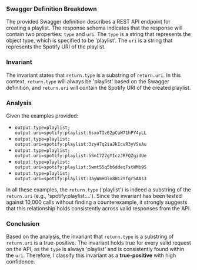 ### Swagger Definition Breakdown
The provided Swagger definition describes a REST API endpoint for creating a playlist. The response schema indicates that the response will contain two properties: `type` and `uri`. The `type` is a string that represents the object type, which is specified to be 'playlist'. The `uri` is a string that represents the Spotify URI of the playlist.

### Invariant
The invariant states that `return.type` is a substring of `return.uri`. In this context, `return.type` will always be 'playlist' based on the Swagger definition, and `return.uri` will contain the Spotify URI of the created playlist.

### Analysis
Given the examples provided:
- `output.type=playlist; output.uri=spotify:playlist:6sxoTIz62pCuW71hPY4yLL`
- `output.type=playlist; output.uri=spotify:playlist:3zy47q2iaJkIcvR3yVSsAu`
- `output.type=playlist; output.uri=spotify:playlist:5SnI7Z7gYIczJRFQZgidUe`
- `output.type=playlist; output.uri=spotify:playlist:5wmt55q5b6ddeqFstWMb9S`
- `output.type=playlist; output.uri=spotify:playlist:3ayWmHOlo8Hi2Yfgr5AAs3`

In all these examples, the `return.type` ('playlist') is indeed a substring of the `return.uri` (e.g., 'spotify:playlist:...'). Since the invariant has been tested against 10,000 calls without finding a counterexample, it strongly suggests that this relationship holds consistently across valid responses from the API.

### Conclusion
Based on the analysis, the invariant that `return.type` is a substring of `return.uri` is a true-positive. The invariant holds true for every valid request on the API, as the `type` is always 'playlist' and is consistently found within the `uri`. Therefore, I classify this invariant as a **true-positive** with high confidence.
